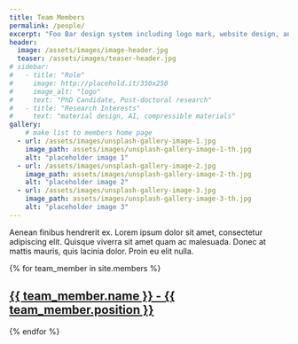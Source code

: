 ```yaml
---
title: Team Members
permalink: /people/
excerpt: "Foo Bar design system including logo mark, website design, and branding applications."
header:
  image: /assets/images/image-header.jpg
  teaser: /assets/images/teaser-header.jpg
# sidebar:
#   - title: "Role"
#     image: http://placehold.it/350x250
#     image_alt: "logo"
#     text: "PhD Candidate, Post-doctoral research"
#   - title: "Research Interests"
#     text: "material design, AI, compressible materials"
gallery:
    # make list to members home page
  - url: /assets/images/unsplash-gallery-image-1.jpg
    image_path: assets/images/unsplash-gallery-image-1-th.jpg
    alt: "placeholder image 1"
  - url: /assets/images/unsplash-gallery-image-2.jpg
    image_path: assets/images/unsplash-gallery-image-2-th.jpg
    alt: "placeholder image 2"
  - url: /assets/images/unsplash-gallery-image-3.jpg
    image_path: assets/images/unsplash-gallery-image-3-th.jpg
    alt: "placeholder image 3"
---
```


Aenean finibus hendrerit ex. Lorem ipsum dolor sit amet, consectetur adipiscing elit. Quisque viverra sit amet quam ac malesuada. Donec at mattis mauris, quis lacinia dolor. Proin eu elit nulla. 


<!-- {% include gallery caption="This is a sample gallery to go along with this case study." %} -->

{% for team_member in site.members %}
  <h2>
    <a href="{{ team_member.url }}">
      {{ team_member.name }} - {{ team_member.position }}
    </a>
  </h2>
{% endfor %}
